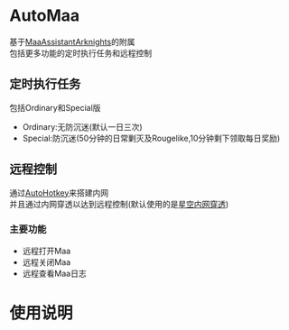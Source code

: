 # AutoMaa
基于[MaaAssistantArknights](https://github.com/Lzhyrifx/MaaAssistantArknights)的附属<br>
包括更多功能的定时执行任务和远程控制
## 定时执行任务
包括Ordinary和Special版
- Ordinary:无防沉迷(默认一日三次)
- Special:防沉迷(50分钟的日常剿灭及Rougelike,10分钟剩下领取每日奖励)
## 远程控制
 通过[AutoHotkey](https://github.com/AutoHotkey/AutoHotkey)来搭建内网<br>
 并且通过内网穿透以达到远程控制(默认使用的是[星空内网穿透](https://frp.starryfrp.com/))
### 主要功能
- 远程打开Maa
- 远程关闭Maa
- 远程查看Maa日志
# 使用说明
